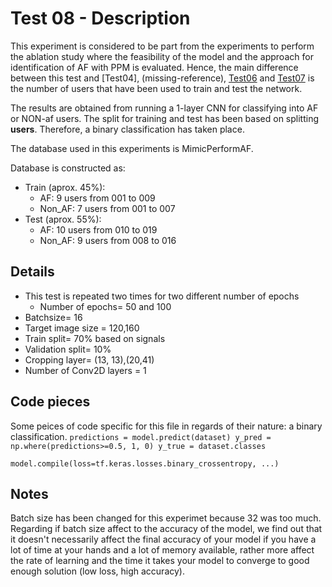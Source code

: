 # Test 08 - Description
This experiment is considered to be part from the experiments to perform the ablation study where the feasibility of the model and the approach for identification of AF with PPM is evaluated. Hence, the main difference between this test and [Test04], (missing-reference), [Test06](missing-reference) and [Test07](missing-reference) is the number of users that have been used to train and test the network.

The results are obtained from running a 1-layer CNN for classifying into AF or NON-af users. The split for training and test has been based on splitting **users**. 
Therefore, a binary classification has taken place. 

The database used in this experiments is MimicPerformAF. 

Database is constructed as:
* Train (aprox. 45%):
    + AF: 9 users from 001 to 009
    + Non_AF: 7 users from 001 to 007
* Test (aprox. 55%):
    + AF: 10 users from 010 to 019
    + Non_AF: 9 users from 008 to 016

## Details
* This test is repeated two times for two different number of epochs
    *  Number of epochs= 50 and 100
* Batchsize= 16
* Target image size = 120,160
* Train split= 70% based on signals
* Validation split= 10%
* Cropping layer= (13, 13),(20,41)
* Number of Conv2D layers = 1

## Code pieces
Some peices of code specific for this file in regards of their nature: a binary classification.
``
    predictions = model.predict(dataset)
    y_pred = np.where(predictions>=0.5, 1, 0)
    y_true = dataset.classes
 ``

``
    model.compile(loss=tf.keras.losses.binary_crossentropy, ...)
``

## Notes
Batch size has been changed for this experimet because 32 was too much. Regarding if batch size affect to the accuracy of the model, we find out that  it doesn't necessarily affect the final accuracy of your model if you have a lot of time at your hands and a lot of memory available, rather more affect the rate of learning and the time it takes your model to converge to good enough solution (low loss, high accuracy).
